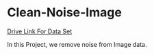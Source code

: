 # Clean-Noise-Image

[Drive Link For Data Set](https://drive.google.com/drive/folders/1sw5dwVSeYRu9mFa_G4If90YNKXsVviE8?usp=sharing)


In this Project, we remove noise from Image data.
